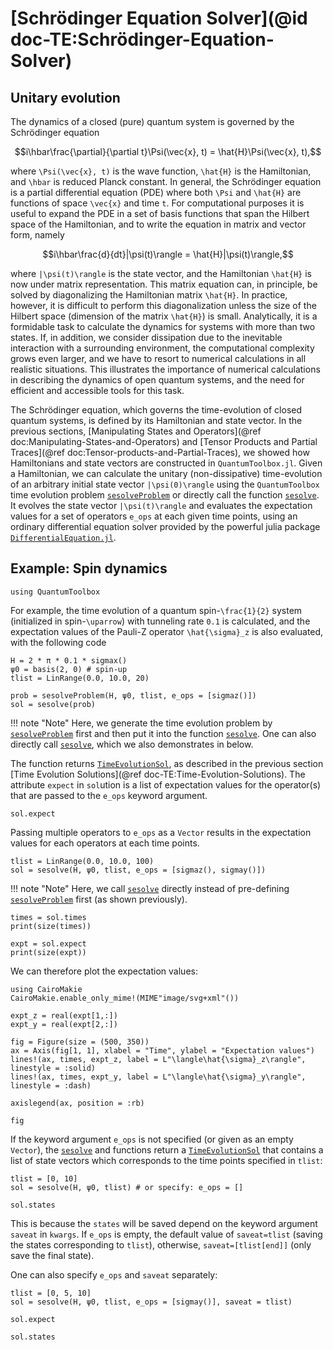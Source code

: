 # [Schrödinger Equation Solver](@id doc-TE:Schrödinger-Equation-Solver)

## Unitary evolution

The dynamics of a closed (pure) quantum system is governed by the Schrödinger equation

```math
i\hbar\frac{\partial}{\partial t}\Psi(\vec{x}, t) = \hat{H}\Psi(\vec{x}, t),
```

where ``\Psi(\vec{x}, t)`` is the wave function, ``\hat{H}`` is the Hamiltonian, and ``\hbar`` is reduced Planck constant. In general, the Schrödinger equation is a partial differential equation (PDE) where both 
``\Psi`` and ``\hat{H}`` are functions of space ``\vec{x}`` and time ``t``. For computational purposes it is useful to expand the PDE in a set of basis functions that span the Hilbert space of the Hamiltonian, and to write the equation in matrix and vector form, namely

```math
i\hbar\frac{d}{dt}|\psi(t)\rangle = \hat{H}|\psi(t)\rangle,
```

where ``|\psi(t)\rangle`` is the state vector, and the Hamiltonian ``\hat{H}`` is now under matrix representation. This matrix equation can, in principle, be solved by diagonalizing the Hamiltonian matrix ``\hat{H}``. In practice, however, it is difficult to perform this diagonalization unless the size of the Hilbert space (dimension of the matrix ``\hat{H}``) is small. Analytically, it is a formidable task to calculate the dynamics for systems with more than two states. If, in addition, we consider dissipation due to the inevitable interaction with a surrounding environment, the computational complexity grows even larger, and we have to resort to numerical calculations in all realistic situations. This illustrates the importance of numerical calculations in describing the dynamics of open quantum systems, and the need for efficient and accessible tools for this task.

The Schrödinger equation, which governs the time-evolution of closed quantum systems, is defined by its Hamiltonian and state vector. In the previous sections, [Manipulating States and Operators](@ref doc:Manipulating-States-and-Operators) and [Tensor Products and Partial Traces](@ref doc:Tensor-products-and-Partial-Traces), we showed how Hamiltonians and state vectors are constructed in `QuantumToolbox.jl`. Given a Hamiltonian, we can calculate the unitary (non-dissipative) time-evolution of an arbitrary initial state vector ``|\psi(0)\rangle`` using the `QuantumToolbox` time evolution problem [`sesolveProblem`](@ref) or directly call the function [`sesolve`](@ref). It evolves the state vector ``|\psi(t)\rangle`` and evaluates the expectation values for a set of operators `e_ops` at each given time points, using an ordinary differential equation solver provided by the powerful julia package [`DifferentialEquation.jl`](https://docs.sciml.ai/DiffEqDocs/stable/).

## Example: Spin dynamics

```@setup sesolve
using QuantumToolbox
```

For example, the time evolution of a quantum spin-``\frac{1}{2}`` system (initialized in spin-``\uparrow``) with tunneling rate ``0.1`` is calculated, and the expectation values of the Pauli-Z operator ``\hat{\sigma}_z`` is also evaluated, with the following code

```@example sesolve
H = 2 * π * 0.1 * sigmax()
ψ0 = basis(2, 0) # spin-up
tlist = LinRange(0.0, 10.0, 20)

prob = sesolveProblem(H, ψ0, tlist, e_ops = [sigmaz()])
sol = sesolve(prob)
```

!!! note "Note"
    Here, we generate the time evolution problem by [`sesolveProblem`](@ref) first and then put it into the function [`sesolve`](@ref). One can also directly call [`sesolve`](@ref), which we also demonstrates in below.

The function returns [`TimeEvolutionSol`](@ref), as described in the previous section [Time Evolution Solutions](@ref doc-TE:Time-Evolution-Solutions). The attribute `expect` in `sol`ution is a list of expectation values for the operator(s) that are passed to the `e_ops` keyword argument. 

```@example sesolve
sol.expect
```

Passing multiple operators to `e_ops` as a `Vector` results in the expectation values for each operators at each time points.

```@example sesolve
tlist = LinRange(0.0, 10.0, 100)
sol = sesolve(H, ψ0, tlist, e_ops = [sigmaz(), sigmay()])
```

!!! note "Note"
    Here, we call [`sesolve`](@ref) directly instead of pre-defining [`sesolveProblem`](@ref) first (as shown previously).

```@example sesolve
times = sol.times
print(size(times))
```

```@example sesolve
expt = sol.expect
print(size(expt))
```

We can therefore plot the expectation values:

```@example sesolve
using CairoMakie
CairoMakie.enable_only_mime!(MIME"image/svg+xml"())

expt_z = real(expt[1,:])
expt_y = real(expt[2,:])

fig = Figure(size = (500, 350))
ax = Axis(fig[1, 1], xlabel = "Time", ylabel = "Expectation values")
lines!(ax, times, expt_z, label = L"\langle\hat{\sigma}_z\rangle", linestyle = :solid)
lines!(ax, times, expt_y, label = L"\langle\hat{\sigma}_y\rangle", linestyle = :dash)

axislegend(ax, position = :rb)

fig
```

If the keyword argument `e_ops` is not specified (or given as an empty `Vector`), the [`sesolve`](@ref) and functions return a [`TimeEvolutionSol`](@ref) that contains a list of state vectors which corresponds to the time points specified in `tlist`:

```@example sesolve
tlist = [0, 10]
sol = sesolve(H, ψ0, tlist) # or specify: e_ops = []

sol.states
```

This is because the `states` will be saved depend on the keyword argument `saveat` in `kwargs`. If `e_ops` is empty, the default value of `saveat=tlist` (saving the states corresponding to `tlist`), otherwise, `saveat=[tlist[end]]` (only save the final state). 

One can also specify `e_ops` and `saveat` separately:

```@example sesolve
tlist = [0, 5, 10]
sol = sesolve(H, ψ0, tlist, e_ops = [sigmay()], saveat = tlist)
```

```@example sesolve
sol.expect
```

```@example sesolve
sol.states
```

